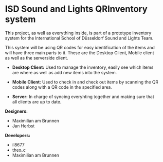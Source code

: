 # ISD Sound and Lights QRInventory system

This project, as well as everything inside, is part of a prototype inventory system for the International School of Düsseldorf Sound and Lights Team.

This system will be using QR codes for easy identification of the items and will have three main parts to it. These are the Desktop Client, Mobile client as well as the serverside client.

* **Desktop Client:** Used to manage the inventory, easily see which items are where as well as add new items into the system.

* **Mobile Client:** Used to check in and check out items by scanning the QR codes along with a QR code in the specified area.

* **Server:** In charge of syncing everyhting together and making sure that all clients are up to date.

**Designers:**
* Maximilian am Brunnen
* Jan Herbst

**Developers:**
* il8677
* theo_c
* Maximilian am Brunnen
